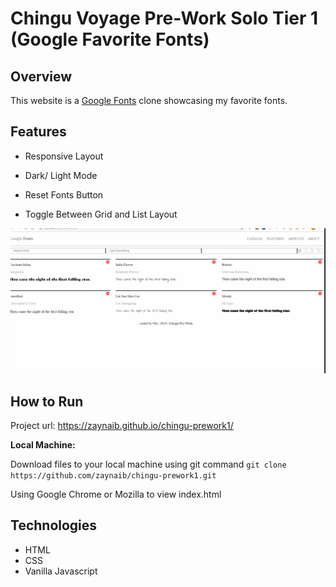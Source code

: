 # Chingu Voyage Pre-Work Solo Tier 1 (Google Favorite Fonts)


## Overview
This website is a [Google Fonts](https://fonts.google.com/) clone showcasing my favorite fonts.

## Features

- Responsive Layout

- Dark/ Light Mode

- Reset Fonts Button

- Toggle Between Grid and List Layout

![Pre Work Tier 1 project](chinguDemo.gif "Demo features of Pre-Work Tier 1 project")



## How to Run

Project url:  https://zaynaib.github.io/chingu-prework1/

 **Local Machine:**

 Download files to your local machine using git command `git clone https://github.com/zaynaib/chingu-prework1.git`

 Using Google Chrome or Mozilla to view index.html


## Technologies

- HTML
- CSS
- Vanilla Javascript

